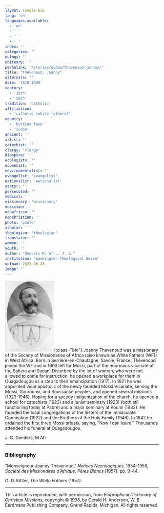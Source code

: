 ```yaml
---
layout: single-bio
lang: 'en'
languages-available:
  - 'en'
  - ' '
  - ' '
  - ' '
index: ''
categories: ''
eulogy: ''
obituary: ''
permalink: '/stories/sudan/thevenoud-joanny/'
title: "Thevenoud, Joanny"
alternate: ""
date: '1878-1949'
century:
  - '19th'
  - '20th'
tradition: 'catholic'
affiliation:
  - 'catholic (white fathers)'
country:
  - 'burkina faso'
  - 'sudan'
ancient: ''
artist: ''
catechist: ''
clergy: 'clergy'
diaspora: ''
ecologists: ''
ecumenist: ''
environmentalist: ''
evangelist: 'evangelist'
nationalist: 'nationalist'
martyr: ''
persecuted: ''
medical: ''
missionary: 'missionary'
musician: ''
nonafrican: ''
nonchristian: ''
photo: 'photo'
scholar: ''
theologian: 'theologian'
translator: ''
women: ''
youth: ''
author: "Donders M. Afr., J. G."
institution: "Washington Theological Union"
upload: 2023-06-28
image: ''
---
```


![Joanny Thevevnoud](\images\bio-pics\sudan\thevenoud-joanny\thevenoud-joanny.jpg){:class="bio"}
Joanny Thevenoud was a missionary of the Society of Missionaries of Africa (also known as White Fathers [WF]) in West Africa. Born in Serrière-en-Chautagne, Savoie, France, Thévenoud joined the WF and in 1903 left for Mossi, part of the enormous vicariate of the Sahara and Sudan. Disturbed by the lot of women, who were not allowed to come for instruction, he opened a workplace for them in Ouagadougou as a step to their emancipation (1917). In 1921 he was appointed vicar apostolic of the newly founded Mossi Vicariate, serving the Mossi, Gourounsi, and Boussanse peoples, and opened several missions (1923-1946). Hoping for a speedy indigenization of the church, he opened a school for catechists (1923) and a junior seminary (1923) (both still functioning today at Pabré) and a major seminary at Koumi (1933). He founded the local congregations of the Sisters of the Immaculate Conception (1922) and the Brothers of the Holy Family (1946). In 1942 he ordained the first three Mossi priests, saying, "Now I can leave." Thousands attended his funeral at Ouagadougou.

J. G. Donders, M Afr

---
### Bibliography
"Monseigneur Joanny Thévenoud," *Notices Necrologiques*, 1954-1956, *Société des Missionaires d'Afrique, Pères Blancs* (1957), pp. 9-44.

G. D. Kittler, *The White Fathers* (1957).

---

This article is reproduced, with permission, from *Biographical Dictionary of Christian Missions*, copyright © 1998, by Gerald H. Anderson, W. B. Eerdmans Publishing Company, Grand Rapids, Michigan. All rights reserved.
